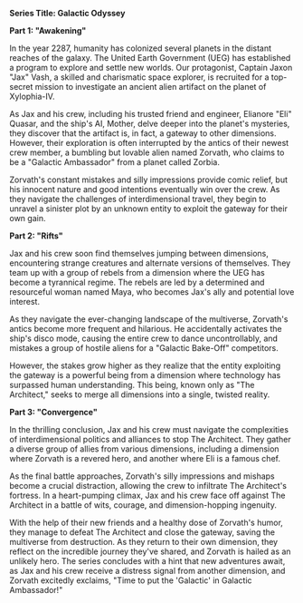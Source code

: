 **Series Title: Galactic Odyssey**

**Part 1: "Awakening"**

In the year 2287, humanity has colonized several planets in the distant reaches of the galaxy. The United Earth Government (UEG) has established a program to explore and settle new worlds. Our protagonist, Captain Jaxon "Jax" Vash, a skilled and charismatic space explorer, is recruited for a top-secret mission to investigate an ancient alien artifact on the planet of Xylophia-IV.

As Jax and his crew, including his trusted friend and engineer, Elianore "Eli" Quasar, and the ship's AI, Mother, delve deeper into the planet's mysteries, they discover that the artifact is, in fact, a gateway to other dimensions. However, their exploration is often interrupted by the antics of their newest crew member, a bumbling but lovable alien named Zorvath, who claims to be a "Galactic Ambassador" from a planet called Zorbia.

Zorvath's constant mistakes and silly impressions provide comic relief, but his innocent nature and good intentions eventually win over the crew. As they navigate the challenges of interdimensional travel, they begin to unravel a sinister plot by an unknown entity to exploit the gateway for their own gain.

**Part 2: "Rifts"**

Jax and his crew soon find themselves jumping between dimensions, encountering strange creatures and alternate versions of themselves. They team up with a group of rebels from a dimension where the UEG has become a tyrannical regime. The rebels are led by a determined and resourceful woman named Maya, who becomes Jax's ally and potential love interest.

As they navigate the ever-changing landscape of the multiverse, Zorvath's antics become more frequent and hilarious. He accidentally activates the ship's disco mode, causing the entire crew to dance uncontrollably, and mistakes a group of hostile aliens for a "Galactic Bake-Off" competitors.

However, the stakes grow higher as they realize that the entity exploiting the gateway is a powerful being from a dimension where technology has surpassed human understanding. This being, known only as "The Architect," seeks to merge all dimensions into a single, twisted reality.

**Part 3: "Convergence"**

In the thrilling conclusion, Jax and his crew must navigate the complexities of interdimensional politics and alliances to stop The Architect. They gather a diverse group of allies from various dimensions, including a dimension where Zorvath is a revered hero, and another where Eli is a famous chef.

As the final battle approaches, Zorvath's silly impressions and mishaps become a crucial distraction, allowing the crew to infiltrate The Architect's fortress. In a heart-pumping climax, Jax and his crew face off against The Architect in a battle of wits, courage, and dimension-hopping ingenuity.

With the help of their new friends and a healthy dose of Zorvath's humor, they manage to defeat The Architect and close the gateway, saving the multiverse from destruction. As they return to their own dimension, they reflect on the incredible journey they've shared, and Zorvath is hailed as an unlikely hero. The series concludes with a hint that new adventures await, as Jax and his crew receive a distress signal from another dimension, and Zorvath excitedly exclaims, "Time to put the 'Galactic' in Galactic Ambassador!"